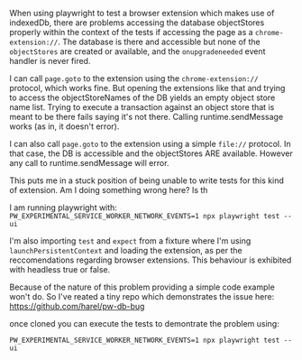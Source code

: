 When using playwright to test a browser extension which makes use of indexedDb, there are problems accessing the database objectStores properly within the context of the tests if accessing the page as a `chrome-extension://`. The database is there and accessible but none of the `objectStores` are created or available, and the `onupgradeneeded` event handler is never fired. 


I can call `page.goto` to the extension using the `chrome-extension://` protocol, which works fine. But opening the extensions like that and trying to access the objectStoreNames of the DB yields an empty object store name list. Trying to execute a transaction against an object store that is meant to be there fails saying it's not there. 
Calling runtime.sendMessage works (as in, it doesn't error).

I can also call `page.goto` to the extension using a simple `file://` protocol. In that case, the DB is accessible and the objectStores ARE available. However any call to runtime.sendMessage will error. 

This puts me in a stuck position of being unable to write tests for this kind of extension. Am I doing something wrong here? Is th


I am running playwright with:
`PW_EXPERIMENTAL_SERVICE_WORKER_NETWORK_EVENTS=1 npx playwright test --ui`

I'm also importing `test` and `expect` from a fixture where I'm using `launchPersistentContext` and loading the extension, as per the reccomendations regarding browser extensions. This behaviour is exhibited with headless true or false.


Because of the nature of this problem providing a simple code example won't do. So I've reated a tiny repo which demonstrates the issue here:  https://github.com/harel/pw-db-bug


once cloned you can execute the tests to demontrate the problem using: 

`PW_EXPERIMENTAL_SERVICE_WORKER_NETWORK_EVENTS=1 npx playwright test --ui`

